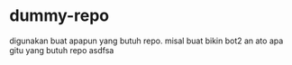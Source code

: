 # dummy-repo
digunakan buat apapun yang butuh repo. misal buat bikin bot2 an ato apa gitu yang butuh repo
asdfsa
